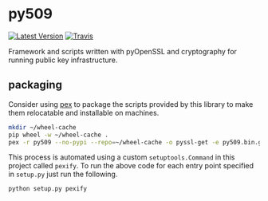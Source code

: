 # py509

[![Latest Version](https://img.shields.io/pypi/v/nine.svg)](https://pypi.python.org/pypi/py509/)
[![Travis](https://secure.travis-ci.org/sholsapp/py509.png?branch=master)](https://travis-ci.org/sholsapp/py509)

Framework and scripts written with pyOpenSSL and cryptography for running
public key infrastructure.

## packaging

Consider using [pex](https://pex.readthedocs.org/en/latest/index.html) to
package the scripts provided by this library to make them relocatable and
installable on machines.

```bash
mkdir ~/wheel-cache
pip wheel -w ~/wheel-cache .
pex -r py509 --no-pypi --repo=~/wheel-cache -o pyssl-get -e py509.bin.get:main
```

This process is automated using a custom `setuptools.Command` in this project
called `pexify`. To run the above code for each entry point specified in
`setup.py` just run the following.

```bash
python setup.py pexify
```
